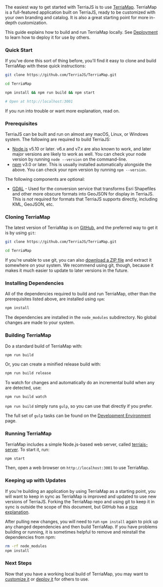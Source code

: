 The easiest way to get started with TerriaJS is to use [TerriaMap](https://github.com/TerriaJS/TerriaMap).  TerriaMap is a full-featured application built on TerriaJS, ready to be customized with your own branding and catalog.  It is also a great starting point for more in-depth customization.

This guide explains how to build and run TerriaMap locally.  See [Deployment](Deployment) to learn how to deploy it for use by others.

### Quick Start

If you've done this sort of thing before, you'll find it easy to clone and build TerriaMap with these quick instructions:

```bash
git clone https://github.com/TerriaJS/TerriaMap.git

cd TerriaMap

npm install && npm run build && npm start

# Open at http://localhost:3001
```

If you run into trouble or want more explanation, read on.

### Prerequisites

TerriaJS can be built and run on almost any macOS, Linux, or Windows system.  The following are required to build TerriaJS:

* [Node.js](https://nodejs.org) v5.10 or later.  v6.x and v7.x are also known to work, and later major versions are likely to work as well.  You can check your node version by running `node --version` on the command-line.
* [npm](https://www.npmjs.com/) v3.0 or later.  This is usually installed automatically alongside the above.  You can check your npm version by running `npm --version`.

The following components are optional:

* [GDAL](http://www.gdal.org/) - Used for the conversion service that transforms Esri Shapefiles and other more obscure formats into GeoJSON for display in TerriaJS.  This is _not_ required for formats that TerriaJS supports directly, including KML, GeoJSON, etc.

### Cloning TerriaMap

The latest version of TerriaMap is on [GitHub](https://github.com), and the preferred way to get it is by using `git`:

```bash
git clone https://github.com/TerriaJS/TerriaMap.git

cd TerriaMap
```

If you're unable to use git, you can also [download a ZIP file](https://github.com/TerriaJS/TerriaMap/archive/master.zip) and extract it somewhere on your system.  We recommend using git, though, because it makes it much easier to update to later versions in the future.

### Installing Dependencies

All of the dependencies required to build and run TerriaMap, other than the prerequisites listed above, are installed using `npm`:

```bash
npm install
```

The dependencies are installed in the `node_modules` subdirectory.  No global changes are made to your system.

### Building TerriaMap

Do a standard build of TerriaMap with:

```bash
npm run build
```

Or, you can create a minified release build with:

```bash
npm run build release
```

To watch for changes and automatically do an incremental build when any are detected, use:

```bash
npm run build watch
```

`npm run build` simply runs `gulp`, so you can use that directly if you prefer.

The full set of `gulp` tasks can be found on the [Development Environment](../Contributors/Development-environment.md#gulp-tasks) page.

### Running TerriaMap

TerriaMap includes a simple Node.js-based web server, called [terriajs-server](https://github.com/TerriaJS/terriajs-server).  To start it, run:

```bash
npm start
```

Then, open a web browser on `http://localhost:3001` to use TerriaMap.

### Keeping up with Updates

If you're building an application by using TerriaMap as a starting point, you will want to keep in sync as TerriaMap is improved and updated to use new versions of TerriaJS.  Forking the TerriaMap repo and using git to keep it in sync is outside the scope of this document, but GitHub has a [nice explanation](https://help.github.com/articles/fork-a-repo/).

After pulling new changes, you will need to run `npm install` again to pick up any changed dependencies and then build TerriaMap.  If you have problems building or running, it is sometimes helpful to remove and reinstall the dependencies from npm:

```bash
rm -rf node_modules
npm install
```

### Next Steps

Now that you have a working local build of TerriaMap, you may want to [customize it](Customizing) or [deploy it](Deployment) for others to use.
